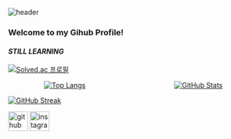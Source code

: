 ![header](https://capsule-render.vercel.app/api?type=waving&color=B897FF&height=300&section=header&text=Pluswick&fontSize=90)
### Welcome to my Gihub Profile!
#### _STILL LEARNING_ 

[![Solved.ac
프로필](http://mazassumnida.wtf/api/v2/generate_badge?boj=kevinkim814)](https://solved.ac/profile/kevinkim814)

<div style="display: flex; justify-content: space-between; align-items: center;">
  <a href="https://github.com/anuraghazra/github-readme-stats" style="flex: 1; text-align: center;">
    <img src="https://github-readme-stats.vercel.app/api/top-langs/?username=pluswick&layout=donut" alt="Top Langs" style="max-width: 100%;"/>
  </a>
  <div style="width: 2px; background-color: #ccc; height: auto; margin: 0 20px;"></div>
  <a href="https://github-readme-stats.vercel.app" style="flex: 1; text-align: center;">
    <img src="https://github-readme-stats.vercel.app/api?username=pluswick&show_icons=true&theme=radical" alt="GitHub Stats" style="max-width: 100%;"/>
  </a>
</div>

[![GitHub Streak](https://streak-stats.demolab.com?user=pluswick&theme=great-gatsby&short_numbers=true&mode=weekly)](https://git.io/streak-stats)



[<img src='https://cdn.jsdelivr.net/npm/simple-icons@3.0.1/icons/github.svg' alt='github' height='40'>](https://github.com/Pluswick)  [<img src='https://cdn.jsdelivr.net/npm/simple-icons@3.0.1/icons/instagram.svg' alt='instagram' height='40'>](https://www.instagram.com/pluswick_814/)  
